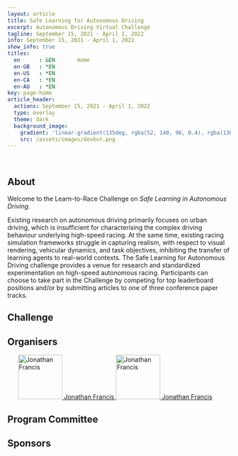 ```yaml
---
layout: article
title: Safe Learning for Autonomous Driving
excerpt: Autonomous Driving Virtual Challenge
tagline: September 15, 2021 - April 1, 2022
info: September 15, 2021 - April 1, 2022
show_info: true
titles:
  en      : &EN       Home
  en-GB   : *EN
  en-US   : *EN
  en-CA   : *EN
  en-AU   : *EN
key: page-home
article_header:
  actions: September 15, 2021 - April 1, 2022
  type: overlay
  theme: dark   
  background_image:
    gradient: 'linear-gradient(135deg, rgba(52, 140, 96, 0.4), rgba(136, 73, 107, 0.4))'
    src: /assets/images/devbot.png
---
```


<style>
.article__header--overlay .overlay {
    min-height: 36rem;
    padding-top: 5rem;
    padding-bottom: 5rem;
}

.article__header {
    margin: 0 0 0 0;
}

.article__header h1 {
    display: inline;
    font-size: 3em;
    letter-spacing: -0.04em;
    line-height: 0.9;
    text-shadow: -20px -8px 17px rgb(0 0 0 / 30%);
    word-wrap: break-word;
}

.overlay__excerpt {
    margin: 20px 0 0 0;
}

ul.menu li::after {
    content:"September 15, 2021 - April 1, 2022";
}

ul.menu a {
    display: none;
}
</style>

<br>

## About

Welcome to the Learn-to-Race Challenge on <i>Safe Learning in Autonomous Driving</i>.

Existing research on autonomous driving primarily focuses on urban driving, which is insufficient for characterising the complex driving behaviour underlying high-speed racing. At the same time, existing racing simulation frameworks struggle in capturing realism, with respect to visual rendering, vehicular dynamics, and task objectives, inhibiting the transfer of learning agents to real-world contexts. The Safe Learning for Autonomous Driving challenge provides a venue for research and standardized experimentation on high-speed autonomous racing. Participants can choose to take part in the Challenge by competing for top leaderboard positions and/or by submitting articles to one of three conference paper tracks.

## Challenge

## Organisers

<div style="display:block; width:700px;">

<ul>
<li style="display:inline;">
<a href="https://jonfranc.com">        
    <img style="width:100px; height:100px;" src="/challenge/assets/images/organizers/jonathan_francis.png" alt="Jonathan Francis">
    Jonathan Francis
</a>
</li>

<li style="display:inline;">
<a href="https://jonfranc.com">        
    <img style="width:100px; height:100px;" src="/challenge/assets/images/organizers/jonathan_francis.png" alt="Jonathan Francis">
    Jonathan Francis
</a>
</li>
</ul>

</div>

<!--
<div style="display:inline; width:200px;">
<a href="https://jonfranc.com">        
    <img style="width:100px: height:100px;" src="/challenge/assets/images/organizers/jonathan_francis.png" alt="Jonathan Francis">
    <p style="width:200px;" class="text-center team_name">Jonathan Francis</p>
    <p style="width:200px;" class="text-center team_description"></p>
    <p style="width:200px;" class="text-center team_from">CMU &amp; Bosch Research</p>
</a>
</div>

<div style="display:inline; width:200px;">
<a href="https://jonfranc.com">        
    <img style="width:100px: height:100px;" src="/challenge/assets/images/organizers/jonathan_francis.png" alt="Jonathan Francis">
    <p style="width:200px;" class="text-center team_name">Jonathan Francis</p>
    <p style="width:200px;" class="text-center team_description"></p>
    <p style="width:200px;" class="text-center team_from">CMU &amp; Bosch Research</p>
</a>
</div>
-->

## Program Committee

## Sponsors
